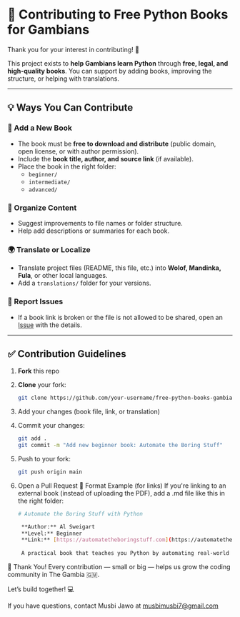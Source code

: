 # 🤝 Contributing to Free Python Books for Gambians

Thank you for your interest in contributing! 🎉

This project exists to **help Gambians learn Python** through **free, legal, and high-quality books**. You can support by adding books, improving the structure, or helping with translations.

---

## 💡 Ways You Can Contribute

### 📘 Add a New Book
- The book must be **free to download and distribute** (public domain, open license, or with author permission).
- Include the **book title, author, and source link** (if available).
- Place the book in the right folder:
  - `beginner/`
  - `intermediate/`
  - `advanced/`

### 🧹 Organize Content
- Suggest improvements to file names or folder structure.
- Help add descriptions or summaries for each book.

### 🌍 Translate or Localize
- Translate project files (README, this file, etc.) into **Wolof, Mandinka, Fula**, or other local languages.
- Add a `translations/` folder for your versions.

### 🐛 Report Issues
- If a book link is broken or the file is not allowed to be shared, open an [Issue](https://github.com/YOUR-USERNAME/free-python-books-gambia/issues) with the details.

---

## ✅ Contribution Guidelines

1. **Fork** this repo
2. **Clone** your fork:
   ```bash
   git clone https://github.com/your-username/free-python-books-gambia.git
3. Add your changes (book file, link, or translation)

4. Commit your changes:
   ```bash
   git add .
   git commit -m "Add new beginner book: Automate the Boring Stuff"
5. Push to your fork:
   ```bash
   git push origin main
6. Open a Pull Request
   🧾 Format Example (for links)
   If you're linking to an external book (instead of uploading the PDF), add a .md file like this in the right folder:
   ```bash
   # Automate the Boring Stuff with Python

    **Author:** Al Sweigart  
    **Level:** Beginner  
    **Link:** [https://automatetheboringstuff.com](https://automatetheboringstuff.com)
    
    A practical book that teaches you Python by automating real-world tasks like filling out forms, working with Excel, sending emails, and more.

🙏 Thank You!
Every contribution — small or big — helps us grow the coding community in The Gambia 🇬🇲.

Let’s build together! 💻

If you have questions, contact Musbi Jawo at musbimusbi7@gmail.com
